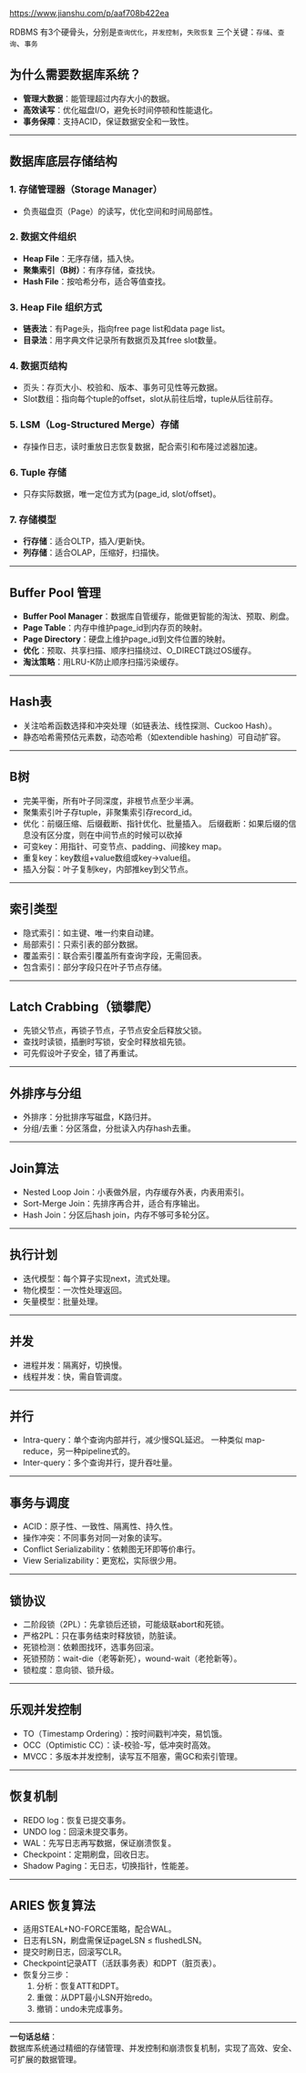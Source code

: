 https://www.jianshu.com/p/aaf708b422ea

RDBMS 有3个硬骨头，分别是`查询优化`，`并发控制`，`失败恢复`
三个关键：`存储`、`查询`、`事务`

## 为什么需要数据库系统？

- **管理大数据**：能管理超过内存大小的数据。
- **高效读写**：优化磁盘I/O，避免长时间停顿和性能退化。
- **事务保障**：支持ACID，保证数据安全和一致性。

---

## 数据库底层存储结构

### 1. 存储管理器（Storage Manager）

- 负责磁盘页（Page）的读写，优化空间和时间局部性。

### 2. 数据文件组织

- **Heap File**：无序存储，插入快。
- **聚集索引（B树）**：有序存储，查找快。
- **Hash File**：按哈希分布，适合等值查找。

### 3. Heap File 组织方式

- **链表法**：有Page头，指向free page list和data page list。
- **目录法**：用字典文件记录所有数据页及其free slot数量。

### 4. 数据页结构

- 页头：存页大小、校验和、版本、事务可见性等元数据。
- Slot数组：指向每个tuple的offset，slot从前往后增，tuple从后往前存。

### 5. LSM（Log-Structured Merge）存储

- 存操作日志，读时重放日志恢复数据，配合索引和布隆过滤器加速。

### 6. Tuple 存储

- 只存实际数据，唯一定位方式为(page_id, slot/offset)。

### 7. 存储模型

- **行存储**：适合OLTP，插入/更新快。
- **列存储**：适合OLAP，压缩好，扫描快。

---

## Buffer Pool 管理

- **Buffer Pool Manager**：数据库自管缓存，能做更智能的淘汰、预取、刷盘。
- **Page Table**：内存中维护page_id到内存页的映射。
- **Page Directory**：硬盘上维护page_id到文件位置的映射。
- **优化**：预取、共享扫描、顺序扫描绕过、O_DIRECT跳过OS缓存。
- **淘汰策略**：用LRU-K防止顺序扫描污染缓存。

---

## Hash表

- 关注哈希函数选择和冲突处理（如链表法、线性探测、Cuckoo Hash）。
- 静态哈希需预估元素数，动态哈希（如extendible hashing）可自动扩容。

---

## B树

- 完美平衡，所有叶子同深度，非根节点至少半满。
- 聚集索引叶子存tuple，非聚集索引存record_id。
- 优化：前缀压缩、后缀截断、指针优化、批量插入。
  后缀截断：如果后缀的信息没有区分度，则在中间节点的时候可以砍掉
- 可变key：用指针、可变节点、padding、间接key map。
- 重复key：key数组+value数组或key->value组。
- 插入分裂：叶子复制key，内部推key到父节点。

---

## 索引类型

- 隐式索引：如主键、唯一约束自动建。
- 局部索引：只索引表的部分数据。
- 覆盖索引：联合索引覆盖所有查询字段，无需回表。
- 包含索引：部分字段只在叶子节点存储。

---

## Latch Crabbing（锁攀爬）

- 先锁父节点，再锁子节点，子节点安全后释放父锁。
- 查找时读锁，插删时写锁，安全时释放祖先锁。
- 可先假设叶子安全，错了再重试。

---

## 外排序与分组

- 外排序：分批排序写磁盘，K路归并。
- 分组/去重：分区落盘，分批读入内存hash去重。

---

## Join算法

- Nested Loop Join：小表做外层，内存缓存外表，内表用索引。
- Sort-Merge Join：先排序再合并，适合有序输出。
- Hash Join：分区后hash join，内存不够可多轮分区。

---

## 执行计划

- 迭代模型：每个算子实现next，流式处理。
- 物化模型：一次性处理返回。
- 矢量模型：批量处理。

---

## 并发

- 进程并发：隔离好，切换慢。
- 线程并发：快，需自管调度。

---

## 并行

- Intra-query：单个查询内部并行，减少慢SQL延迟。
  一种类似 map-reduce，另一种pipeline式的。
- Inter-query：多个查询并行，提升吞吐量。

---

## 事务与调度

- ACID：原子性、一致性、隔离性、持久性。
- 操作冲突：不同事务对同一对象的读写。
- Conflict Serializability：依赖图无环即等价串行。
- View Serializability：更宽松，实际很少用。

---

## 锁协议

- 二阶段锁（2PL）：先拿锁后还锁，可能级联abort和死锁。
- 严格2PL：只在事务结束时释放锁，防脏读。
- 死锁检测：依赖图找环，选事务回滚。
- 死锁预防：wait-die（老等新死），wound-wait（老抢新等）。
- 锁粒度：意向锁、锁升级。

---

## 乐观并发控制

- TO（Timestamp Ordering）：按时间戳判冲突，易饥饿。
- OCC（Optimistic CC）：读-校验-写，低冲突时高效。
- MVCC：多版本并发控制，读写互不阻塞，需GC和索引管理。

---

## 恢复机制

- REDO log：恢复已提交事务。
- UNDO log：回滚未提交事务。
- WAL：先写日志再写数据，保证崩溃恢复。
- Checkpoint：定期刷盘，回收日志。
- Shadow Paging：无日志，切换指针，性能差。

---

## ARIES 恢复算法

- 适用STEAL+NO-FORCE策略，配合WAL。
- 日志有LSN，刷盘需保证pageLSN ≤ flushedLSN。
- 提交时刷日志，回滚写CLR。
- Checkpoint记录ATT（活跃事务表）和DPT（脏页表）。
- 恢复分三步：
  1. 分析：恢复ATT和DPT。
  2. 重做：从DPT最小LSN开始redo。
  3. 撤销：undo未完成事务。

---

**一句话总结**：  
数据库系统通过精细的存储管理、并发控制和崩溃恢复机制，实现了高效、安全、可扩展的数据管理。
